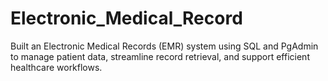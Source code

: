 # Electronic_Medical_Record
Built an Electronic Medical Records (EMR) system using SQL and PgAdmin to manage patient data, streamline record retrieval, and support efficient healthcare workflows.
